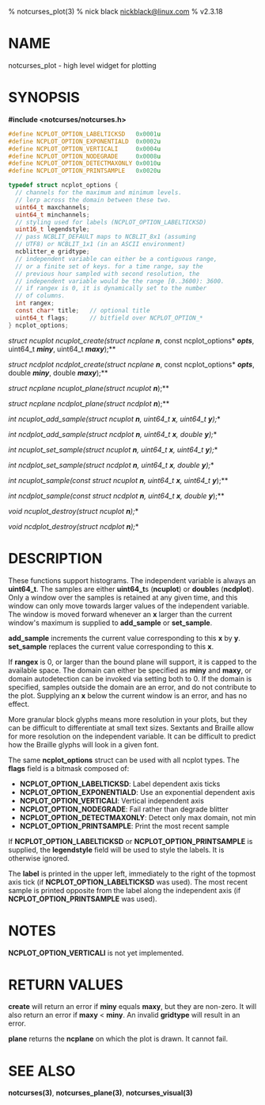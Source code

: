 % notcurses_plot(3)
% nick black <nickblack@linux.com>
% v2.3.18

# NAME

notcurses_plot - high level widget for plotting

# SYNOPSIS

**#include <notcurses/notcurses.h>**

```c
#define NCPLOT_OPTION_LABELTICKSD   0x0001u
#define NCPLOT_OPTION_EXPONENTIALD  0x0002u
#define NCPLOT_OPTION_VERTICALI     0x0004u
#define NCPLOT_OPTION_NODEGRADE     0x0008u
#define NCPLOT_OPTION_DETECTMAXONLY 0x0010u
#define NCPLOT_OPTION_PRINTSAMPLE   0x0020u

typedef struct ncplot_options {
  // channels for the maximum and minimum levels.
  // lerp across the domain between these two.
  uint64_t maxchannels;
  uint64_t minchannels;
  // styling used for labels (NCPLOT_OPTION_LABELTICKSD)
  uint16_t legendstyle;
  // pass NCBLIT_DEFAULT maps to NCBLIT_8x1 (assuming
  // UTF8) or NCBLIT_1x1 (in an ASCII environment)
  ncblitter_e gridtype;
  // independent variable can either be a contiguous range,
  // or a finite set of keys. for a time range, say the
  // previous hour sampled with second resolution, the
  // independent variable would be the range [0..3600): 3600.
  // if rangex is 0, it is dynamically set to the number
  // of columns.
  int rangex;
  const char* title;   // optional title
  uint64_t flags;      // bitfield over NCPLOT_OPTION_*
} ncplot_options;
```

**struct ncuplot* ncuplot_create(struct ncplane* ***n***, const ncplot_options* ***opts***, uint64_t ***miny***, uint64_t ***maxy***);**

**struct ncdplot* ncdplot_create(struct ncplane* ***n***, const ncplot_options* ***opts***, double ***miny***, double ***maxy***);**

**struct ncplane* ncuplot_plane(struct ncuplot* ***n***);**

**struct ncplane* ncdplot_plane(struct ncdplot* ***n***);**

**int ncuplot_add_sample(struct ncuplot* ***n***, uint64_t ***x***, uint64_t ***y***);**

**int ncdplot_add_sample(struct ncdplot* ***n***, uint64_t ***x***, double ***y***);**

**int ncuplot_set_sample(struct ncuplot* ***n***, uint64_t ***x***, uint64_t ***y***);**

**int ncdplot_set_sample(struct ncdplot* ***n***, uint64_t ***x***, double ***y***);**

**int ncuplot_sample(const struct ncuplot* ***n***, uint64_t ***x***, uint64_t* ***y***);**

**int ncdplot_sample(const struct ncdplot* ***n***, uint64_t ***x***, double* ***y***);**

**void ncuplot_destroy(struct ncuplot* ***n***);**

**void ncdplot_destroy(struct ncdplot* ***n***);**

# DESCRIPTION

These functions support histograms. The independent variable is always an
**uint64_t**. The samples are either **uint64_t**s (**ncuplot**) or **double**s
(**ncdplot**). Only a window over the samples is retained at any given time,
and this window can only move towards larger values of the independent
variable. The window is moved forward whenever an **x** larger than the current
window's maximum is supplied to **add_sample** or **set_sample**.

**add_sample** increments the current value corresponding to this **x** by
**y**. **set_sample** replaces the current value corresponding to this **x**.

If **rangex** is 0, or larger than the bound plane will support, it is capped
to the available space. The domain can either be specified as **miny** and
**maxy**, or domain autodetection can be invoked via setting both to 0. If the
domain is specified, samples outside the domain are an error, and do not
contribute to the plot. Supplying an **x** below the current window is an
error, and has no effect.

More granular block glyphs means more resolution in your plots, but they can
be difficult to differentiate at small text sizes. Sextants and Braille allow 
for more resolution on the independent variable. It can be difficult to predict
how the Braille glyphs will look in a given font.

The same **ncplot_options** struct can be used with all ncplot types. The
**flags** field is a bitmask composed of:

* **NCPLOT_OPTION_LABELTICKSD**: Label dependent axis ticks
* **NCPLOT_OPTION_EXPONENTIALD**: Use an exponential dependent axis
* **NCPLOT_OPTION_VERTICALI**: Vertical independent axis
* **NCPLOT_OPTION_NODEGRADE**: Fail rather than degrade blitter
* **NCPLOT_OPTION_DETECTMAXONLY**: Detect only max domain, not min
* **NCPLOT_OPTION_PRINTSAMPLE**: Print the most recent sample

If **NCPLOT_OPTION_LABELTICKSD** or **NCPLOT_OPTION_PRINTSAMPLE** is supplied,
the **legendstyle** field will be used to style the labels. It is otherwise
ignored.

The **label** is printed in the upper left, immediately to the right of the
topmost axis tick (if **NCPLOT_OPTION_LABELTICKSD** was used). The most
recent sample is printed opposite from the label along the independent axis
(if **NCPLOT_OPTION_PRINTSAMPLE** was used).

# NOTES

**NCPLOT_OPTION_VERTICALI** is not yet implemented.

# RETURN VALUES

**create** will return an error if **miny** equals **maxy**, but they are
non-zero. It will also return an error if **maxy** < **miny**. An invalid
**gridtype** will result in an error.

**plane** returns the **ncplane** on which the plot is drawn. It cannot fail.

# SEE ALSO

**notcurses(3)**,
**notcurses_plane(3)**,
**notcurses_visual(3)**
